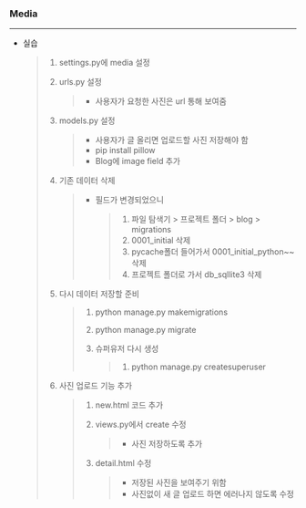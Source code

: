 ### Media

---

- 실습

  > 1. settings.py에 media 설정
  >
  > 2. urls.py 설정
  >
  >    > - 사용자가 요청한 사진은 url 통해 보여줌
  >
  > 3. models.py 설정
  >
  >    > - 사용자가 글 올리면 업로드할 사진 저장해야 함
  >    > - pip install pillow
  >    > - Blog에 image field 추가
  >
  > 4. 기존 데이터 삭제
  >
  >    > - 필드가 변경되었으니
  >    >
  >    >   > 1. 파일 탐색기 > 프로젝트 폴더 > blog > migrations
  >    >   > 2. 0001_initial 삭제
  >    >   > 3. pycache폴더 들어가서 0001_initial_python~~ 삭제
  >    >   > 4. 프로젝트 폴더로 가서 db_sqllite3 삭제
  >
  > 5. 다시 데이터 저장할 준비
  >
  >    > 1. python manage.py makemigrations
  >    >
  >    > 2. python manage.py migrate
  >    >
  >    > 3. 슈퍼유저 다시 생성
  >    >
  >    >    > 1. python manage.py createsuperuser
  >
  > 6. 사진 업로드 기능 추가
  >
  >    > 1. new.html 코드 추가
  >    >
  >    > 2. views.py에서 create 수정
  >    >
  >    >    > - 사진 저장하도록 추가
  >    >
  >    > 3. detail.html 수정
  >    >
  >    >    > - 저장된 사진을 보여주기 위함
  >    >    > - 사진없이 새 글 업로드 하면 에러나지 않도록 수정